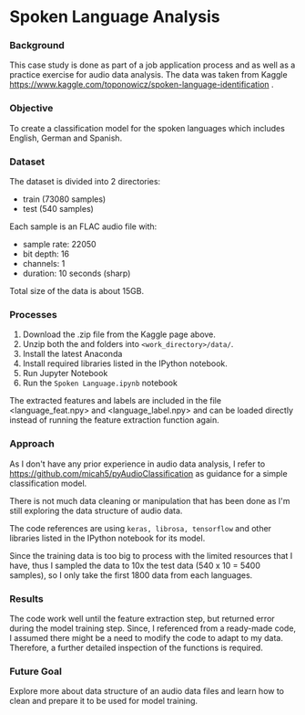 # Spoken Language Analysis

### Background

This case study is done as part of a job application process and as well as a practice exercise for audio data analysis. The data was taken from Kaggle https://www.kaggle.com/toponowicz/spoken-language-identification .

### Objective

To create a classification model for the spoken languages which includes English, German and Spanish.

### Dataset

The dataset is divided into 2 directories:
* train (73080 samples)
* test (540 samples)

Each sample is an FLAC audio file with:
* sample rate: 22050
* bit depth: 16
* channels: 1
* duration: 10 seconds (sharp)

Total size of the data is about 15GB.

### Processes

1. Download the .zip file from the Kaggle page above.
2. Unzip both the <train> and <test> folders into ```<work_directory>/data/```.
3. Install the latest Anaconda
4. Install required libraries listed in the IPython notebook.
5. Run Jupyter Notebook
6. Run the ```Spoken Language.ipynb``` notebook
    
The extracted features and labels are included in the file <language_feat.npy> and <language_label.npy> and can be loaded directly instead of running the feature extraction function again.
    
### Approach

As I don't have any prior experience in audio data analysis, I refer to https://github.com/micah5/pyAudioClassification as guidance for a simple classification model.

There is not much data cleaning or manipulation that has been done as I'm still exploring the data structure of audio data.

The code references are using ```keras, librosa, tensorflow``` and other libraries listed in the IPython notebook for its model.

Since the training data is too big to process with the limited resources that I have, thus I sampled the data to 10x the test data (540 x 10 = 5400 samples), so I only take the first 1800 data from each languages.

### Results

The code work well until the feature extraction step, but returned error during the model training step. Since, I referenced from a ready-made code, I assumed there might be a need to modify the code to adapt to my data. Therefore, a further detailed inspection of the functions is required.

### Future Goal

Explore more about data structure of an audio data files and learn how to clean and prepare it to be used for model training.
